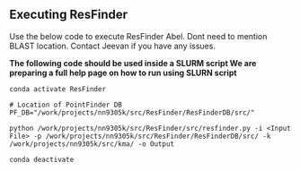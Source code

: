 **Executing ResFinder** 
----------------------
Use the below code to execute ResFinder Abel. Dont need to mention BLAST location.
Contact Jeevan if you have any issues. 


**The following code should be used inside a SLURM script
We are preparing a full help page on how to run using SLURN script**

```
conda activate ResFinder 

# Location of PointFinder DB
PF_DB="/work/projects/nn9305k/src/ResFinder/ResFinderDB/src/"

python /work/projects/nn9305k/src/ResFinder/src/resfinder.py -i <Input File> -p /work/projects/nn9305k/src/ResFinder/ResFinderDB/src/ -k /work/projects/nn9305k/src/kma/ -o Output

conda deactivate
```
